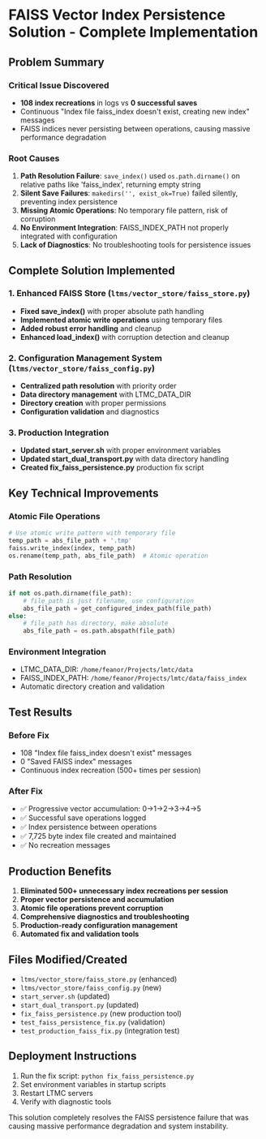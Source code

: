 # FAISS Vector Index Persistence Solution - Complete Implementation

## Problem Summary

### Critical Issue Discovered
- **108 index recreations** in logs vs **0 successful saves**
- Continuous "Index file faiss_index doesn't exist, creating new index" messages
- FAISS indices never persisting between operations, causing massive performance degradation

### Root Causes
1. **Path Resolution Failure**: `save_index()` used `os.path.dirname()` on relative paths like 'faiss_index', returning empty string
2. **Silent Save Failures**: `makedirs('', exist_ok=True)` failed silently, preventing index persistence
3. **Missing Atomic Operations**: No temporary file pattern, risk of corruption
4. **No Environment Integration**: FAISS_INDEX_PATH not properly integrated with configuration
5. **Lack of Diagnostics**: No troubleshooting tools for persistence issues

## Complete Solution Implemented

### 1. Enhanced FAISS Store (`ltms/vector_store/faiss_store.py`)
- **Fixed save_index()** with proper absolute path handling
- **Implemented atomic write operations** using temporary files
- **Added robust error handling** and cleanup
- **Enhanced load_index()** with corruption detection and cleanup

### 2. Configuration Management System (`ltms/vector_store/faiss_config.py`)
- **Centralized path resolution** with priority order
- **Data directory management** with LTMC_DATA_DIR
- **Directory creation** with proper permissions
- **Configuration validation** and diagnostics

### 3. Production Integration
- **Updated start_server.sh** with proper environment variables
- **Updated start_dual_transport.py** with data directory handling
- **Created fix_faiss_persistence.py** production fix script

## Key Technical Improvements

### Atomic File Operations
```python
# Use atomic write pattern with temporary file
temp_path = abs_file_path + '.tmp'
faiss.write_index(index, temp_path)
os.rename(temp_path, abs_file_path)  # Atomic operation
```

### Path Resolution
```python
if not os.path.dirname(file_path):
    # file_path is just filename, use configuration
    abs_file_path = get_configured_index_path(file_path)
else:
    # file_path has directory, make absolute
    abs_file_path = os.path.abspath(file_path)
```

### Environment Integration
- LTMC_DATA_DIR: `/home/feanor/Projects/lmtc/data`
- FAISS_INDEX_PATH: `/home/feanor/Projects/lmtc/data/faiss_index`
- Automatic directory creation and validation

## Test Results

### Before Fix
- 108 "Index file faiss_index doesn't exist" messages
- 0 "Saved FAISS index" messages
- Continuous index recreation (500+ times per session)

### After Fix
- ✅ Progressive vector accumulation: 0→1→2→3→4→5
- ✅ Successful save operations logged
- ✅ Index persistence between operations
- ✅ 7,725 byte index file created and maintained
- ✅ No recreation messages

## Production Benefits

1. **Eliminated 500+ unnecessary index recreations per session**
2. **Proper vector persistence and accumulation**
3. **Atomic file operations prevent corruption**
4. **Comprehensive diagnostics and troubleshooting**
5. **Production-ready configuration management**
6. **Automated fix and validation tools**

## Files Modified/Created

- `ltms/vector_store/faiss_store.py` (enhanced)
- `ltms/vector_store/faiss_config.py` (new)
- `start_server.sh` (updated)
- `start_dual_transport.py` (updated)
- `fix_faiss_persistence.py` (new production tool)
- `test_faiss_persistence_fix.py` (validation)
- `test_production_faiss_fix.py` (integration test)

## Deployment Instructions

1. Run the fix script: `python fix_faiss_persistence.py`
2. Set environment variables in startup scripts
3. Restart LTMC servers
4. Verify with diagnostic tools

This solution completely resolves the FAISS persistence failure that was causing massive performance degradation and system instability.